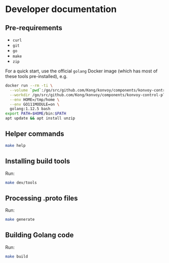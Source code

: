 # Developer documentation

## Pre-requirements

- `curl`
- `git`
- `go`
- `make`
- `zip`

For a quick start, use the official `golang` Docker image (which has most of these tools pre-installed), e.g.

```bash
docker run --rm -ti \
  --volume `pwd`:/go/src/github.com/Kong/konvoy/components/konvoy-control-plane/api \
  --workdir /go/src/github.com/Kong/konvoy/components/konvoy-control-plane/api \
  --env HOME=/tmp/home \
  --env GO111MODULE=on \
  golang:1.12.5 bash
export PATH=$HOME/bin:$PATH
apt update && apt install unzip
```

## Helper commands

```bash
make help
```

## Installing build tools

Run:

```bash
make dev/tools
```

## Processing .proto files 

Run:

```bash
make generate
```

## Building Golang code

Run:

```bash
make build
```